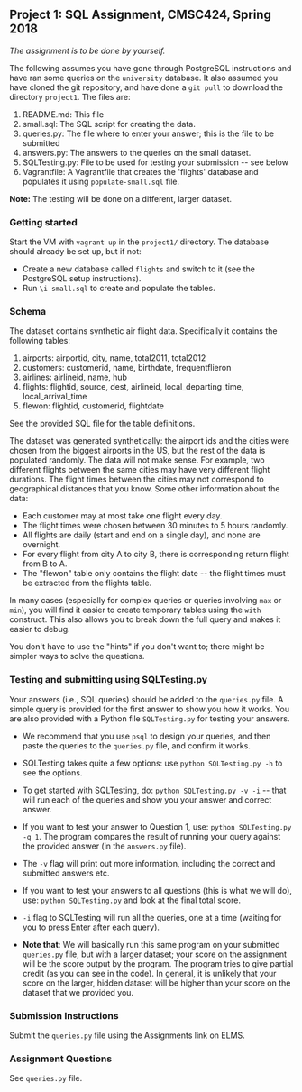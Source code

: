 ## Project 1: SQL Assignment, CMSC424, Spring 2018

*The assignment is to be done by yourself.*

The following assumes you have gone through PostgreSQL instructions and have ran some queries on the `university` database. 
It also assumed you have cloned the git repository, and have done a `git pull` to download the directory `project1`. The files are:

1. README.md: This file
1. small.sql: The SQL script for creating the data.
1. queries.py: The file where to enter your answer; this is the file to be submitted
1. answers.py: The answers to the queries on the small dataset.
1. SQLTesting.py: File to be used for testing your submission -- see below
1. Vagrantfile: A Vagrantfile that creates the 'flights' database and populates it using `populate-small.sql` file.

**Note:** The testing will be done on a different, larger dataset. 

### Getting started
Start the VM with `vagrant up` in the `project1/` directory. The database should already be set up, but if not: 
- Create a new database called `flights` and switch to it (see the PostgreSQL setup instructions).
- Run `\i small.sql` to create and populate the tables. 

### Schema 
The dataset contains synthetic air flight data. Specifically it contains the following tables:

1. airports: airportid, city, name, total2011, total2012
1. customers: customerid, name, birthdate, frequentflieron
1. airlines: airlineid, name, hub
1. flights: flightid, source, dest, airlineid, local_departing_time, local_arrival_time
1. flewon: flightid, customerid, flightdate

See the provided SQL file for the table definitions.

The dataset was generated synthetically: the airport ids and the cities were chosen from the biggest airports in the US, but the rest of the data is populated randomly. The data will not make sense. For example, two different flights between the same cities may have very different flight durations. The flight times between the cities may not correspond to geographical distances that you know. Some other information about the data:
- Each customer may at most take one flight every day.
- The flight times were chosen between 30 minutes to 5 hours randomly.
- All flights are daily (start and end on a single day), and none are overnight. 
- For every flight from city A to city B, there is corresponding return flight from B to A.
- The "flewon" table only contains the flight date -- the flight times must be extracted from the flights table.

In many cases (especially for complex queries or queries involving 
`max` or `min`), you will find it easier to create temporary tables
using the `with` construct. This also allows you to break down the full
query and makes it easier to debug.

You don't have to use the "hints" if you don't want to; there might 
be simpler ways to solve the questions.

### Testing and submitting using SQLTesting.py
Your answers (i.e., SQL queries) should be added to the `queries.py` file. A simple query is provided for the first answer to show you how it works.
You are also provided with a Python file `SQLTesting.py` for testing your answers.

- We recommend that you use `psql` to design your queries, and then paste the queries to the `queries.py` file, and confirm it works.

- SQLTesting takes quite a few options: use `python SQLTesting.py -h` to see the options.

- To get started with SQLTesting, do: `python SQLTesting.py -v -i` -- that will run each of the queries and show you your answer and correct answer.

- If you want to test your answer to Question 1, use: `python SQLTesting.py -q 1`. The program compares the result of running your query against the provided answer (in the `answers.py` file).

- The `-v` flag will print out more information, including the correct and submitted answers etc.

- If you want to test your answers to all questions (this is what we will do), use: `python SQLTesting.py` and look at the final total score.

- `-i` flag to SQLTesting will run all the queries, one at a time (waiting for you to press Enter after each query).

- **Note that**: We will basically run this same program on your submitted `queries.py` file, but with a larger dataset; your score on the assignment will 
be the score output by the program. The program tries to give partial credit (as you can see in the code). In general, it is unlikely that your score on the larger, hidden 
dataset will be higher than your score on the dataset that we provided you.  

### Submission Instructions
Submit the `queries.py` file using the Assignments link on ELMS.
      
### Assignment Questions
See `queries.py` file.
